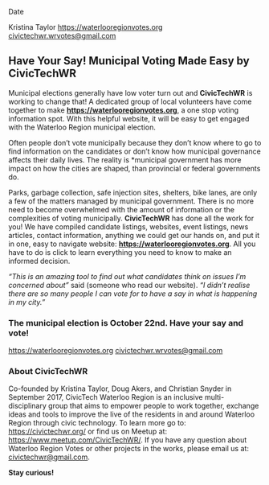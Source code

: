 Date

Kristina Taylor
https://waterlooregionvotes.org
[civictechwr.wrvotes@gmail.com](mailto:civictechwr.wrvotes@gmail.com)

## Have Your Say! Municipal Voting Made Easy by CivicTechWR 

Municipal elections generally have low voter turn out and **CivicTechWR** is working to change that! A dedicated group of local volunteers have come together to make **https://waterlooregionvotes.org**, a one stop voting information spot. With this helpful website, it will be easy to get engaged with the Waterloo Region municipal election.

Often people don’t vote municipally because they don’t know where to go to find information on the candidates or don’t know how municipal governance affects their daily lives. The reality is *municipal government has more impact on how the cities are shaped, than provincial or federal governments do.

Parks, garbage collection, safe injection sites, shelters, bike lanes, are only a few of the matters managed by municipal government. There is no more need to become overwhelmed with the amount of information or the complexities of voting municipally. **CivicTechWR** has done all the work for you! We have compiled candidate listings, websites, event listings, news articles, contact information, anything we could get our hands on, and put it in one, easy to navigate website: **https://waterlooregionvotes.org**. All you have to do is click to learn everything you need to know to make an informed decision.

*“This is an amazing tool to find out what candidates think on issues I’m concerned about”* said (someone who read our website). *“I didn’t realise there are so many people I can vote for to have a say in what is happening in my city.”*

### The municipal election is October 22nd. Have your say and vote!
https://waterlooregionvotes.org
[civictechwr.wrvotes@gmail.com](mailto:civictechwr.wrvotes@gmail.com)

### About CivicTechWR

Co-founded by Kristina Taylor, Doug Akers, and Christian Snyder in September 2017, CivicTech Waterloo Region is an inclusive multi-disciplinary group that aims to empower people to work together, exchange ideas and tools to improve the live of the residents in and around Waterloo Region through civic technology. To learn more go to: https://civictechwr.org/ or find us on Meetup at: https://www.meetup.com/CivicTechWR/. If you have any question about Waterloo Region Votes or other projects in the works, please email us at: [civictechwr@gmail.com](mailto:civictechwr@gmail.com).

**Stay curious!**
